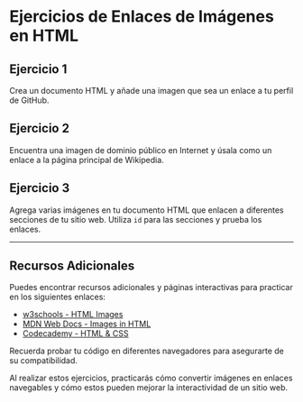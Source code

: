 # Ejercicios de Enlaces de Imágenes en HTML

## Ejercicio 1
Crea un documento HTML y añade una imagen que sea un enlace a tu perfil de GitHub.

## Ejercicio 2
Encuentra una imagen de dominio público en Internet y úsala como un enlace a la página principal de Wikipedia.

## Ejercicio 3
Agrega varias imágenes en tu documento HTML que enlacen a diferentes secciones de tu sitio web. Utiliza `id` para las secciones y prueba los enlaces.

---

## Recursos Adicionales
Puedes encontrar recursos adicionales y páginas interactivas para practicar en los siguientes enlaces:

- [w3schools - HTML Images](https://www.w3schools.com/html/html_images.asp)
- [MDN Web Docs - Images in HTML](https://developer.mozilla.org/en-US/docs/Learn/HTML/Multimedia_and_embedding/Images_in_HTML)
- [Codecademy - HTML & CSS](https://www.codecademy.com/learn/learn-html)

Recuerda probar tu código en diferentes navegadores para asegurarte de su compatibilidad.


Al realizar estos ejercicios, practicarás cómo convertir imágenes en enlaces navegables y cómo estos pueden mejorar la interactividad de un sitio web.

